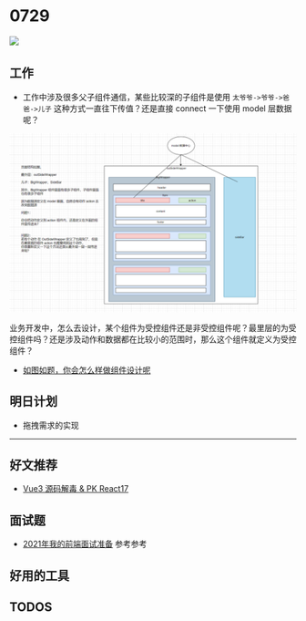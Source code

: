 
# 0729

![](http://h2.ioliu.cn/bing/ElephantGiving_ZH-CN9743352473_1920x1080.jpg)

## 工作

- 工作中涉及很多父子组件通信，某些比较深的子组件是使用 `太爷爷->爷爷->爸爸->儿子` 这种方式一直往下传值？还是直接 connect 一下使用 model 层数据呢？

![](./imgs/compont.png)

业务开发中，怎么去设计，某个组件为受控组件还是非受控组件呢？最里层的为受控组件吗？还是涉及动作和数据都在比较小的范围时，那么这个组件就定义为受控组件？

- [如图如题，你会怎么样做组件设计呢](
https://juejin.cn/pin/6990361614490796046)

## 明日计划

- 拖拽需求的实现

---

## 好文推荐

- [Vue3 源码解毒 & PK React17](https://juejin.cn/post/6990028188080406558?share_token=fb138859-71f7-4839-b537-671902eebbbe)

## 面试题

- [2021年我的前端面试准备](https://juejin.cn/post/6989422484722286600?share_token=3935d8dc-443e-4c39-888d-cfaad62a415f) 参考参考

## 好用的工具

## TODOS